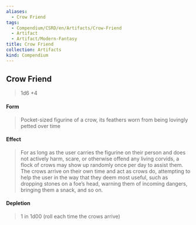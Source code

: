 ```yaml
---
aliases:
  - Crow Friend
tags:
  - Compendium/CSRD/en/Artifacts/Crow-Friend
  - Artifact
  - Artifact/Modern-Fantasy
title: Crow Friend
collection: Artifacts
kind: Compendium
---
```

## Crow Friend 
>1d6 +4
#### Form
> Pocket-sized figurine of a crow, its feathers worn from being lovingly petted over time 

#### Effect
> For as long as the user carries the figurine on their person and does not actively harm, scare, or otherwise offend any living corvids, a flock of crows may show up randomly once per day to assist them. The crows arrive on their own time and act as crows do, attempting to help the user in the way that they deem most useful, such as dropping stones on a foe’s head, warning them of incoming dangers, bringing them a snack, and so on. 
#### Depletion 
>1 in 1d00 (roll each time the crows arrive)

